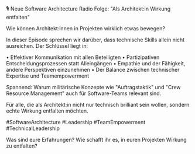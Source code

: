 🎙️ Neue Software Architecture Radio Folge: "Als Architekt:in Wirkung entfalten"

Wie können Architekt:innen in Projekten wirklich etwas bewegen? 

In dieser Episode sprechen wir darüber, dass technische Skills allein nicht ausreichen. Der Schlüssel liegt in:

• Effektiver Kommunikation mit allen Beteiligten
• Partizipativen Entscheidungsprozessen statt Alleingängen 
• Empathie und der Fähigkeit, andere Perspektiven einzunehmen
• Der Balance zwischen technischer Expertise und Teamempowerment

Spannend: Warum militärische Konzepte wie "Auftragstaktik" und "Crew Resource Management" auch für Software-Teams relevant sind.

Für alle, die als Architekt:in nicht nur technisch brilliant sein wollen, sondern echte Wirkung entfalten möchten.

#SoftwareArchitecture #Leadership #TeamEmpowerment #TechnicalLeadership

Was sind eure Erfahrungen? Wie schafft ihr es, in euren Projekten Wirkung zu entfalten?